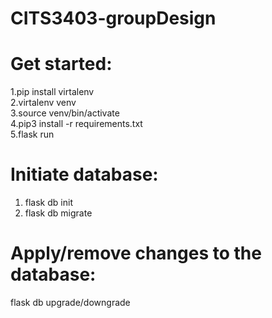 # CITS3403-groupDesign<br>



# Get started:<br>
1.pip install virtalenv<br>
2.virtalenv venv<br>
3.source venv/bin/activate<br>
4.pip3 install -r requirements.txt<br>
5.flask run<br>

# Initiate database:<br>
1. flask db init<br>
2. flask db migrate<br>

# Apply/remove changes to the database:<br>
flask db upgrade/downgrade<br>


